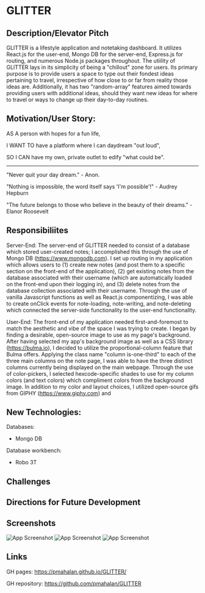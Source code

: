 # GLITTER

## Description/Elevator Pitch
GLITTER is a lifestyle application and notetaking dashboard. It utilizes React.js for the user-end, Mongo DB for the server-end, Express.js for routing, and numerous Node.js packages throughout. The utiility of GLITTER lays in its simplicity of being a "chillout" zone for users. Its primary purpose is to provide users a space to type out their fondest ideas pertaining to travel, irrespective of how close to or far from reality those ideas are. Additionally, it has two "random-array" features aimed towards providing users with additional ideas, should they want new ideas for where to travel or ways to change up their day-to-day routines.

## Motivation/User Story:
AS A person with hopes for a fun life,

I WANT TO have a platform where I can daydream "out loud",

SO I CAN have my own, private outlet to edify "what could be".

----

"Never quit your day dream." - Anon.

"Nothing is impossible, the word itself says 'I'm possible'!" - Audrey Hepburn

"The future belongs to those who believe in the beauty of their dreams." - Elanor Roosevelt

## Responsibiliites

Server-End:
The server-end of GLITTER needed to consist of a database which stored user-created notes; I accomplished this through the use of Mongo DB (https://www.mongodb.com). I set up routing in my application which allows users to (1) create new notes (and post them to a specific section on the front-end of the application), (2) get existing notes from the database associated with their username (which are automatically loaded on the front-end upon their logging in), and (3) delete notes from the database collection associated with their username. Through the use of vanilla Javascript functions as well as React.js componentizing, I was able to create onClick events for note-loading, note-writing, and note-deleting which connected the server-side functionality to the user-end functionality.

User-End:
The front-end of my application needed first-and-foremost to match the aesthetic and vibe of the space I was trying to create. I began by finding a desirable, open-source image to use as my page's background. After having selected my app's background image as well as a CSS library (https://bulma.io), I decided to utilize the proportional-column feature that Bulma offers. Applying the class name "column is-one-third" to each of the three main columns on the note page, I was able to have the three distinct columns currently being displayed on the main webpage. Through the use of color-pickers, I selected hexcode-specific shades to use for my column colors (and text colors) which compliment colors from the background image. In addition to my color and layout choices, I utilized open-source gifs from GIPHY (https://www.giphy.com) and 

New Technologies:
- 

Databases:
- Mongo DB <linkhere>

Database workbench:
- Robo 3T

## Challenges

## Directions for Future Development


## Screenshots

![App Screenshot](./public/assets/1.jpg "Picture of Website")
![App Screenshot](./public/assets/1.jpg "Picture of Website")
![App Screenshot](./public/assets/1.jpg "Picture of Website")


## Links

GH pages: <https://pmahalan.github.io/GLITTER/>

GH repository: <https://github.com/pmahalan/GLITTER>
